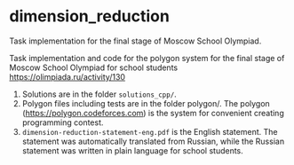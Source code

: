 # dimension_reduction
Task implementation for the final stage of Moscow School Olympiad. 

Task implementation and code for the polygon system for the final stage of Moscow School Olympiad for school students https://olimpiada.ru/activity/130

1. Solutions are in the folder `solutions_cpp/`.
2. Polygon files including tests are in the folder polygon/. The polygon (https://polygon.codeforces.com) is the system for convenient creating programming contest.
3. `dimension-reduction-statement-eng.pdf` is the English statement. The statement was automatically translated from Russian, while the Russian statement was written in plain language for school students.
